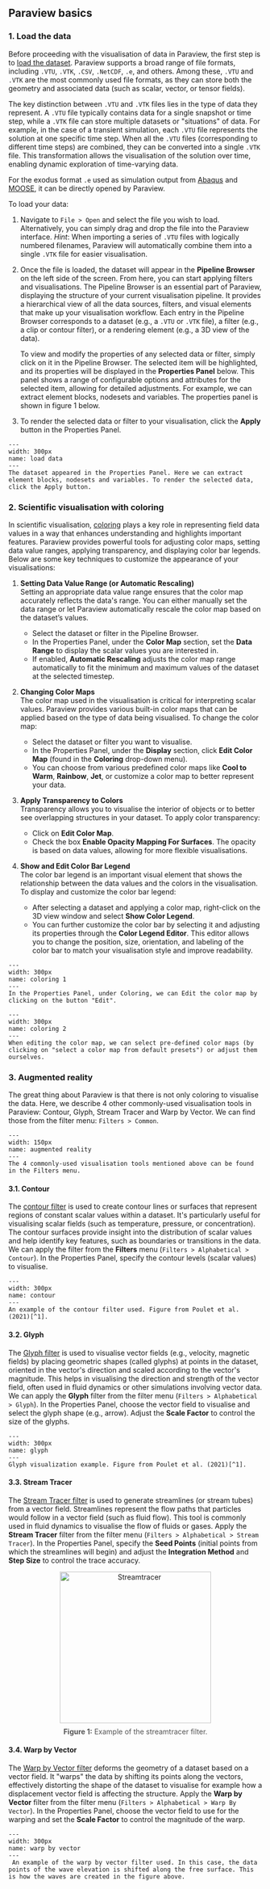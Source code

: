 ## Paraview basics

### 1. Load the data
Before proceeding with the visualisation of data in Paraview, the first step is to [load the dataset](https://docs.paraview.org/en/latest/UsersGuide/dataIngestion.html). Paraview supports a broad range of file formats, including `.VTU`, `.VTK`, `.CSV`, `.NetCDF`, `.e`, and others. Among these, `.VTU` and `.VTK` are the most commonly used file formats, as they can store both the geometry and associated data (such as scalar, vector, or tensor fields).

The key distinction between `.VTU` and `.VTK` files lies in the type of data they represent. A `.VTU` file typically contains data for a single snapshot or time step, while a `.VTK` file can store multiple datasets or "situations" of data. For example, in the case of a transient simulation, each `.VTU` file represents the solution at one specific time step. When all the `.VTU` files (corresponding to different time steps) are combined, they can be converted into a single `.VTK` file. This transformation allows the visualisation of the solution over time, enabling dynamic exploration of time-varying data.

For the exodus format `.e` used as simulation output from [Abaqus](https://www.3ds.com/products/simulia/abaqus) and [MOOSE](../../codes/Moose.md), it can be directly opened by Paraview.

To load your data:

1. Navigate to `File > Open` and select the file you wish to load. Alternatively, you can simply drag and drop the file into the Paraview interface. _Hint_: When importing a series of `.VTU` files with logically numbered filenames, Paraview will automatically combine them into a single `.VTK` file for easier visualisation.
2. Once the file is loaded, the dataset will appear in the **Pipeline Browser** on the left side of the screen. From here, you can start applying filters and visualisations. The Pipeline Browser is an essential part of Paraview, displaying the structure of your current visualisation pipeline. It provides a hierarchical view of all the data sources, filters, and visual elements that make up your visualisation workflow. Each entry in the Pipeline Browser corresponds to a dataset (e.g., a `.VTU` or `.VTK` file), a filter (e.g., a clip or contour filter), or a rendering element (e.g., a 3D view of the data).

   To view and modify the properties of any selected data or filter, simply click on it in the Pipeline Browser. The selected item will be highlighted, and its properties will be displayed in the **Properties Panel** below. This panel shows a range of configurable options and attributes for the selected item, allowing for detailed adjustments. For example, we can extract element blocks, nodesets and variables. The properties panel is shown in figure 1 below.

3. To render the selected data or filter to your visualisation, click the **Apply** button in the Properties Panel.

```{figure} ./Figures/load_data.png
---
width: 300px
name: load data
---
The dataset appeared in the Properties Panel. Here we can extract element blocks, nodesets and variables. To render the selected data, click the Apply button.
```

### 2. Scientific visualisation with coloring

In scientific visualisation, [coloring](https://docs.paraview.org/en/latest/Tutorials/ClassroomTutorials/beginningColorMapsAndPalettes.html) plays a key role in representing field data values in a way that enhances understanding and highlights important features. Paraview provides powerful tools for adjusting color maps, setting data value ranges, applying transparency, and displaying color bar legends. Below are some key techniques to customize the appearance of your visualisations:

1. **Setting Data Value Range (or Automatic Rescaling)**  
   Setting an appropriate data value range ensures that the color map accurately reflects the data's range. You can either manually set the data range or let Paraview automatically rescale the color map based on the dataset’s values.  
   - Select the dataset or filter in the Pipeline Browser.
   - In the Properties Panel, under the **Color Map** section, set the **Data Range** to display the scalar values you are interested in.
   - If enabled, **Automatic Rescaling** adjusts the color map range automatically to fit the minimum and maximum values of the dataset at the selected timestep.

2. **Changing Color Maps**  
   The color map used in the visualisation is critical for interpreting scalar values. Paraview provides various built-in color maps that can be applied based on the type of data being visualised. To change the color map:
   - Select the dataset or filter you want to visualise.
   - In the Properties Panel, under the **Display** section, click **Edit Color Map** (found in the **Coloring** drop-down menu).
   - You can choose from various predefined color maps like **Cool to Warm**, **Rainbow**, **Jet**, or customize a color map to better represent your data.

3. **Apply Transparency to Colors**  
   Transparency allows you to visualise the interior of objects or to better see overlapping structures in your dataset. To apply color transparency:
   - Click on **Edit Color Map**.
   - Check the box **Enable Opacity Mapping For Surfaces**. The opacity is based on data values, allowing for more flexible visualisations.

4. **Show and Edit Color Bar Legend**  
   The color bar legend is an important visual element that shows the relationship between the data values and the colors in the visualisation. To display and customize the color bar legend:
   - After selecting a dataset and applying a color map, right-click on the 3D view window and select **Show Color Legend**.
   - You can further customize the color bar by selecting it and adjusting its properties through the **Color Legend Editor**. This editor allows you to change the position, size, orientation, and labeling of the color bar to match your visualisation style and improve readability.

```{figure} ./Figures/coloring_1.png
---
width: 300px
name: coloring 1
---
In the Properties Panel, under Coloring, we can Edit the color map by clicking on the button "Edit".
```

```{figure} ./Figures/coloring_2.png
---
width: 300px
name: coloring 2
---
When editing the color map, we can select pre-defined color maps (by clicking on "select a color map from default presets") or adjust them ourselves.
```

### 3. Augmented reality

The great thing about Paraview is that there is not only coloring to visualise the data. Here, we describe 4 other commonly-used visualisation tools in Paraview: Contour, Glyph, Stream Tracer and Warp by Vector. We can find those from the filter menu: `Filters > Common`.

```{figure} ./Figures/common_filters.png
---
width: 150px
name: augmented reality
---
The 4 commonly-used visualisation tools mentioned above can be found in the Filters menu.
```

#### 3.1. Contour

The [contour filter](https://docs.paraview.org/en/latest/Tutorials/ClassroomTutorials/beginningSourcesAndFilters.html#contour-filter) is used to create contour lines or surfaces that represent regions of constant scalar values within a dataset. It's particularly useful for visualising scalar fields (such as temperature, pressure, or concentration). The contour surfaces provide insight into the distribution of scalar values and help identify key features, such as boundaries or transitions in the data. We can apply the filter from the **Filters** menu (`Filters > Alphabetical > Contour`). In the Properties Panel, specify the contour levels (scalar values) to visualise.

```{figure} ./Figures/contour.png
---
width: 300px
name: contour
---
An example of the contour filter used. Figure from Poulet et al. (2021)[^1].
```

#### 3.2. Glyph

The [Glyph filter](https://docs.paraview.org/en/latest/Tutorials/ClassroomTutorials/beginningSourcesAndFilters.html#glyph-filter) is used to visualise vector fields (e.g., velocity, magnetic fields) by placing geometric shapes (called glyphs) at points in the dataset, oriented in the vector's direction and scaled according to the vector's magnitude. This helps in visualising the direction and strength of the vector field, often used in fluid dynamics or other simulations involving vector data. We can apply the **Glyph** filter from the filter menu (`Filters > Alphabetical > Glyph`). In the Properties Panel, choose the vector field to visualise and select the glyph shape (e.g., arrow). Adjust the **Scale Factor** to control the size of the glyphs.

```{figure} ./Figures/glyph_2.png
---
width: 300px
name: glyph
---
Glyph visualization example. Figure from Poulet et al. (2021)[^1].
```

#### 3.3. Stream Tracer

The [Stream Tracer filter](https://docs.paraview.org/en/latest/Tutorials/ClassroomTutorials/beginningSourcesAndFilters.html#stream-tracer) is used to generate streamlines (or stream tubes) from a vector field. Streamlines represent the flow paths that particles would follow in a vector field (such as fluid flow). This tool is commonly used in fluid dynamics to visualise the flow of fluids or gases. Apply the **Stream Tracer** filter from the filter menu (`Filters > Alphabetical > Stream Tracer`). In the Properties Panel, specify the **Seed Points** (initial points from which the streamlines will begin) and adjust the **Integration Method** and **Step Size** to control the trace accuracy.

<figure id="fig-indenter-image" style="text-align: center; margin: auto;">
  <img src="https://data.4tu.nl/thumbnails/e4fb265b-f05b-4a8e-b2c0-afde16240d45.png"
       alt="Streamtracer"
       style="width: 300px;">
  <figcaption style="margin-top: 8px; font-size: 14px; color: #555; text-align: center;">
    <strong>Figure 1:</strong> Example of the streamtracer filter.
  </figcaption>
</figure>

#### 3.4. Warp by Vector

The [Warp by Vector filter](https://docs.paraview.org/en/latest/Tutorials/ClassroomTutorials/advancedTimeManagement.html#warp-vector-filter) deforms the geometry of a dataset based on a vector field. It "warps" the data by shifting its points along the vectors, effectively distorting the shape of the dataset to visualise for example how a displacement vector field is affecting the structure. Apply the **Warp by Vector** filter from the filter menu (`Filters > Alphabetical > Warp By Vector`). In the Properties Panel, choose the vector field to use for the warping and set the **Scale Factor** to control the magnitude of the warp.

```{figure} ./Figures/warp_by_vector.png
---
width: 300px
name: warp by vector
---
 An example of the warp by vector filter used. In this case, the data points of the wave elevation is shifted along the free surface. This is how the waves are created in the figure above.
```

[^1]: [Poulet, T. et al. (2021) Dynamic modelling of overprinted low-permeability fault cores and surrounding damage zones as lower dimensional interfaces for multiphysics simulations. Computers & Geosciences.](https://doi.org/10.1016/j.cageo.2021.104719)

